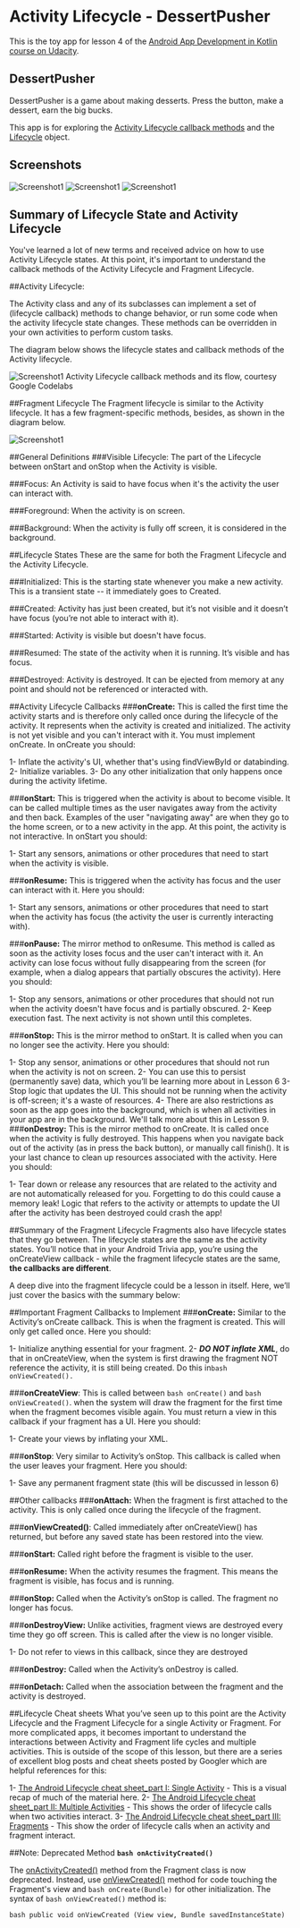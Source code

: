 # Activity Lifecycle - DessertPusher 

This is the toy app for lesson 4 of the [Android App Development in Kotlin course on Udacity](https://classroom.udacity.com/courses/ud9012/lessons/e487c600-ed68-4576-a35a-12f211cf032e/concepts/6a155d63-8153-4a56-95cb-1dfdf06aa173).

## DessertPusher

DessertPusher is a game about making desserts. Press the button, make a dessert, earn the big bucks.

This app is for exploring the [Activity Lifecycle callback methods](https://developer.android.com/guide/components/activities/activity-lifecycle) and the [Lifecycle](https://developer.android.com/reference/android/arch/lifecycle/Lifecycle) object.


## Screenshots

![Screenshot1](screenshots/screen0.png) ![Screenshot1](screenshots/screen1.png) ![Screenshot1](screenshots/screen2.png)

## Summary of Lifecycle State and Activity Lifecycle

You've learned a lot of new terms and received advice on how to use Activity Lifecycle states. 
At this point, it's important to understand the callback methods of the Activity Lifecycle and Fragment Lifecycle.

##Activity Lifecycle:


The Activity class and any of its subclasses can implement a set of (lifecycle callback) methods to change behavior, or run some code when the activity lifecycle state changes. These methods can be overridden in your own activities to perform custom tasks.

The diagram below shows the lifecycle states and callback methods of the Activity lifecycle.

![Screenshot1](screenshots/screen3.png)
Activity Lifecycle callback methods and its flow, courtesy Google Codelabs


##Fragment Lifecycle
The Fragment lifecycle is similar to the Activity lifecycle. It has a few fragment-specific methods, besides, as shown in the diagram below.

![Screenshot1](screenshots/screen4.png)

##General Definitions
###Visible Lifecycle: 
The part of the Lifecycle between onStart and onStop when the Activity is visible.

###Focus:
An Activity is said to have focus when it's the activity the user can interact with.

###Foreground: 
When the activity is on screen.

###Background: 
When the activity is fully off screen, it is considered in the background.

##Lifecycle States
These are the same for both the Fragment Lifecycle and the Activity Lifecycle.

###Initialized: 
This is the starting state whenever you make a new activity. This is a transient state -- it immediately goes to Created.

###Created: 
Activity has just been created, but it’s not visible and it doesn’t have focus (you’re not able to interact with it).

###Started: 
Activity is visible but doesn't have focus.

###Resumed: 
The state of the activity when it is running. It’s visible and has focus.

###Destroyed: 
Activity is destroyed. It can be ejected from memory at any point and should not be referenced or interacted with.

##Activity Lifecycle Callbacks
###**onCreate:** 
This is called the first time the activity starts and is therefore only called once during the lifecycle of the activity. It represents when the activity is created and initialized. The activity is not yet visible and you can't interact with it. You must implement onCreate. In onCreate you should:

1- Inflate the activity's UI, whether that's using findViewById or databinding.
2- Initialize variables.
3- Do any other initialization that only happens once during the activity lifetime.

###**onStart:** 
This is triggered when the activity is about to become visible. It can be called multiple times as the user navigates away from the activity and then back. Examples of the user "navigating away" are when they go to the home screen, or to a new activity in the app. At this point, the activity is not interactive. In onStart you should:

1- Start any sensors, animations or other procedures that need to start when the activity is visible.

###**onResume:** 
This is triggered when the activity has focus and the user can interact with it. Here you should:

1- Start any sensors, animations or other procedures that need to start when the activity has focus (the activity the user is currently interacting with).

###**onPause:** 
The mirror method to onResume. This method is called as soon as the activity loses focus and the user can't interact with it. An activity can lose focus without fully disappearing from the screen (for example, when a dialog appears that partially obscures the activity). Here you should:

1- Stop any sensors, animations or other procedures that should not run when the activity doesn't have focus and is partially obscured.
2- Keep execution fast. The next activity is not shown until this completes.

###**onStop:**
This is the mirror method to onStart. It is called when you can no longer see the activity. Here you should:

1- Stop any sensor, animations or other procedures that should not run when the activity is not on screen.
2- You can use this to persist (permanently save) data, which you’ll be learning more about in Lesson 6
3- Stop logic that updates the UI. This should not be running when the activity is off-screen; it's a waste of resources.
4- There are also restrictions as soon as the app goes into the background, which is when all activities in your app are in the background. We'll talk more about this in Lesson 9.
###**onDestroy:** 
This is the mirror method to onCreate. It is called once when the activity is fully destroyed. This happens when you navigate back out of the activity (as in press the back button), or manually call finish(). It is your last chance to clean up resources associated with the activity. Here you should:

1- Tear down or release any resources that are related to the activity and are not automatically released for you. Forgetting to do this could cause a memory leak! Logic that refers to the activity or attempts to update the UI after the activity has been destroyed could crash the app!

##Summary of the Fragment Lifecycle
Fragments also have lifecycle states that they go between. The lifecycle states are the same as the activity states. You’ll notice that in your Android Trivia app, you’re using the onCreateView callback - while the fragment lifecycle states are the same, **the callbacks are different**.

A deep dive into the fragment lifecycle could be a lesson in itself. Here, we’ll just cover the basics with the summary below:

##Important Fragment Callbacks to Implement
###**onCreate:**
Similar to the Activity’s onCreate callback. This is when the fragment is created. This will only get called once. Here you should:

1- Initialize anything essential for your fragment.
2- ***DO NOT inflate XML***, do that in onCreateView, when the system is first drawing the fragment NOT reference the activity, it is still being created. Do this in```bash onViewCreated().```

###**onCreateView**: 
This is called between ```bash onCreate()``` and ```bash onViewCreated()```. when the system will draw the fragment for the first time when the fragment becomes visible again. You must return a view in this callback if your fragment has a UI. Here you should:

1- Create your views by inflating your XML.

###**onStop**: 
Very similar to Activity’s onStop. This callback is called when the user leaves your fragment. Here you should:

1- Save any permanent fragment state (this will be discussed in lesson 6)

##Other callbacks
###**onAttach:** 
When the fragment is first attached to the activity. This is only called once during the lifecycle of the fragment.

###**onViewCreated()**: 
Called immediately after onCreateView() has returned, but before any saved state has been restored into the view.

###**onStart:** 
Called right before the fragment is visible to the user.

###**onResume:** 
When the activity resumes the fragment. This means the fragment is visible, has focus and is running.

###**onStop:** 
Called when the Activity’s onStop is called. The fragment no longer has focus.

###**onDestroyView:**
Unlike activities, fragment views are destroyed every time they go off screen. This is called after the view is no longer visible.

1- Do not refer to views in this callback, since they are destroyed

###**onDestroy:** 
Called when the Activity’s onDestroy is called.

###**onDetach:** 
Called when the association between the fragment and the activity is destroyed.

##Lifecycle Cheat sheets
What you’ve seen up to this point are the Activity Lifecycle and the Fragment Lifecycle for a single Activity or Fragment. For more complicated apps, it becomes important to understand the interactions between Activity and Fragment life cycles and multiple activities. This is outside of the scope of this lesson, but there are a series of excellent blog posts and cheat sheets posted by Googler which are helpful references for this:

1- [The Android Lifecycle cheat sheet_part I: Single Activity](https://medium.com/androiddevelopers/the-android-lifecycle-cheat-sheet-part-i-single-activities-e49fd3d202ab) - This is a visual recap of much of the material here.
2- [The Android Lifecycle cheat sheet_part II: Multiple Activities](https://medium.com/androiddevelopers/the-android-lifecycle-cheat-sheet-part-ii-multiple-activities-a411fd139f24) - This shows the order of lifecycle calls when two activities interact.
3- [The Android Lifecycle cheat sheet_part III: Fragments](https://medium.com/androiddevelopers/the-android-lifecycle-cheat-sheet-part-iii-fragments-afc87d4f37fd) - This show the order of lifecycle calls when an activity and fragment interact.


##Note: Deprecated Method **```bash onActivityCreated()```**

The [onActivityCreated()](https://developer.android.com/reference/androidx/fragment/app/Fragment#onActivityCreated(android.os.Bundle)) method from the Fragment class is now deprecated. Instead, use [onViewCreated()](https://developer.android.com/reference/androidx/fragment/app/Fragment#onViewCreated(android.view.View,%20android.os.Bundle)) method for code touching the Fragment's view and ```bash onCreate(Bundle)``` for other initialization. The syntax of ```bash onViewCreated()``` method is:

```bash public void onViewCreated (View view, Bundle savedInstanceState)```
